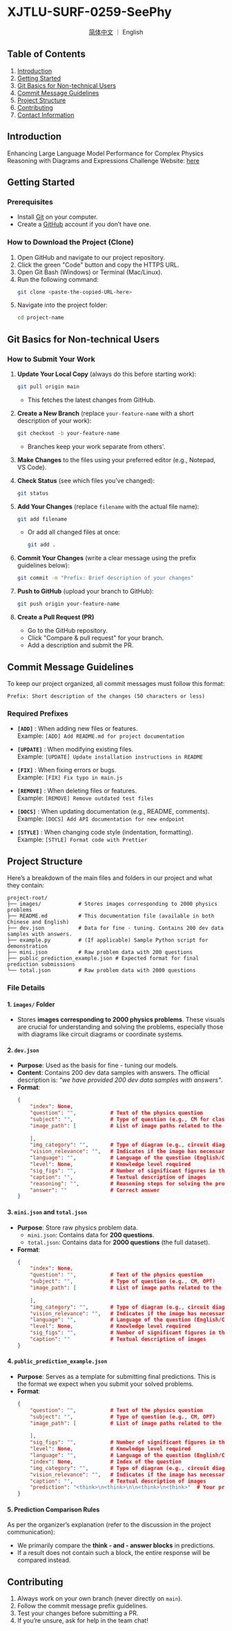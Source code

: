 # XJTLU-SURF-0259-SeePhy

<p align="center">
  <a href="README_zh-CN.md">简体中文</a>
  ｜
  English
</p>

## Table of Contents
1. [Introduction](#introduction)
2. [Getting Started](#getting-started)
3. [Git Basics for Non-technical Users](#git-basics-for-non-technical-users)
4. [Commit Message Guidelines](#commit-message-guidelines)
5. [Project Structure](#project-structure)
6. [Contributing](#contributing)
7. [Contact Information](#contact-information)


## Introduction
Enhancing Large Language Model Performance for Complex Physics Reasoning with Diagrams and Expressions
Challenge Website: [here](https://www.codabench.org/competitions/7925/)


## Getting Started
### Prerequisites
- Install [Git](https://git-scm.com/downloads) on your computer.
- Create a [GitHub](https://github.com/) account if you don’t have one.

### How to Download the Project (Clone)
1. Open GitHub and navigate to our project repository.
2. Click the green "Code" button and copy the HTTPS URL.
3. Open Git Bash (Windows) or Terminal (Mac/Linux).
4. Run the following command:
   ```bash
   git clone <paste-the-copied-URL-here>
   ```
5. Navigate into the project folder:
   ```bash
   cd project-name
   ```


## Git Basics for Non-technical Users
### How to Submit Your Work
1. **Update Your Local Copy** (always do this before starting work):
   ```bash
   git pull origin main
   ```
   - This fetches the latest changes from GitHub.

2. **Create a New Branch** (replace `your-feature-name` with a short description of your work):
   ```bash
   git checkout -b your-feature-name
   ```
   - Branches keep your work separate from others'.

3. **Make Changes** to the files using your preferred editor (e.g., Notepad, VS Code).

4. **Check Status** (see which files you’ve changed):
   ```bash
   git status
   ```

5. **Add Your Changes** (replace `filename` with the actual file name):
   ```bash
   git add filename
   ```
   - Or add all changed files at once:
     ```bash
     git add .
     ```

6. **Commit Your Changes** (write a clear message using the prefix guidelines below):
   ```bash
   git commit -m "Prefix: Brief description of your changes"
   ```

7. **Push to GitHub** (upload your branch to GitHub):
   ```bash
   git push origin your-feature-name
   ```

8. **Create a Pull Request (PR)**
   - Go to the GitHub repository.
   - Click "Compare & pull request" for your branch.
   - Add a description and submit the PR.


## Commit Message Guidelines
To keep our project organized, all commit messages must follow this format:

```
Prefix: Short description of the changes (50 characters or less)
```

### Required Prefixes
- **`[ADD]`** : When adding new files or features.  
  Example: `[ADD] Add README.md for project documentation`

- **`[UPDATE]`** : When modifying existing files.  
  Example: `[UPDATE] Update installation instructions in README`

- **`[FIX]`** : When fixing errors or bugs.  
  Example: `[FIX] Fix typo in main.js`

- **`[REMOVE]`** : When deleting files or features.  
  Example: `[REMOVE] Remove outdated test files`

- **`[DOCS]`** : When updating documentation (e.g., README, comments).  
  Example: `[DOCS] Add API documentation for new endpoint`

- **`[STYLE]`** : When changing code style (indentation, formatting).  
  Example: `[STYLE] Format code with Prettier`


## Project Structure  
Here’s a breakdown of the main files and folders in our project and what they contain:  

```  
project-root/  
├── images/            # Stores images corresponding to 2000 physics problems  
├── README.md          # This documentation file (available in both Chinese and English)  
├── dev.json           # Data for fine - tuning. Contains 200 dev data samples with answers.  
├── example.py         # (If applicable) Sample Python script for demonstration  
├── mini.json          # Raw problem data with 200 questions  
├── public_prediction_example.json # Expected format for final prediction submissions  
└── total.json         # Raw problem data with 2000 questions  
```  

### File Details  

#### 1. `images/` Folder  
- Stores **images corresponding to 2000 physics problems**. These visuals are crucial for understanding and solving the problems, especially those with diagrams like circuit diagrams or coordinate systems.  


#### 2. `dev.json`  
- **Purpose**: Used as the basis for fine - tuning our models.  
- **Content**: Contains 200 dev data samples with answers. The official description is: *"we have provided 200 dev data samples with answers"*.  
- **Format**:  
  ```json  
  {  
      "index": None,  
      "question": "",           # Text of the physics question  
      "subject": "",            # Type of question (e.g., CM for classical mechanics, OPT for optics)  
      "image_path": [           # List of image paths related to the question  
          
      ],  
      "img_category": "",       # Type of diagram (e.g., circuit diagrams, coordinate systems)  
      "vision_relevance": "",   # Indicates if the image has necessary info to solve the problem  
      "language": "",           # Language of the question (English/Chinese)  
      "level": None,            # Knowledge level required  
      "sig_figs": "",           # Number of significant figures in the answer  
      "caption": "",            # Textual description of images  
      "reasoning": "",          # Reasoning steps for solving the problem  
      "answer": ""              # Correct answer  
  }  
  ```  


#### 3. `mini.json` and `total.json`  
- **Purpose**: Store raw physics problem data.  
  - `mini.json`: Contains data for **200 questions**.  
  - `total.json`: Contains data for **2000 questions** (the full dataset).  
- **Format**:  
  ```json  
  {  
      "index": None,  
      "question": "",           # Text of the physics question  
      "subject": "",            # Type of question (e.g., CM, OPT)  
      "image_path": [           # List of image paths related to the question  
          
      ],  
      "img_category": "",       # Type of diagram (e.g., circuit diagrams)  
      "vision_relevance": "",   # Indicates if the image has necessary info to solve the problem  
      "language": "",           # Language of the question (English/Chinese)  
      "level": None,            # Knowledge level required  
      "sig_figs": "",           # Number of significant figures in the answer  
      "caption": ""             # Textual description of images  
  }  
  ```  


#### 4. `public_prediction_example.json`  
- **Purpose**: Serves as a template for submitting final predictions. This is the format we expect when you submit your solved problems.  
- **Format**:  
  ```json  
  {  
      "question": "",           # Text of the physics question  
      "subject": "",            # Type of question (e.g., CM, OPT)  
      "image_path": [           # List of image paths related to the question  
          
      ],  
      "sig_figs": "",           # Number of significant figures in the answer  
      "level": None,            # Knowledge level required  
      "language": "",           # Language of the question (English/Chinese)  
      "index": None,            # Index of the question  
      "img_category": "",       # Type of diagram (e.g., circuit diagrams)  
      "vision_relevance": "",   # Indicates if the image has necessary info to solve the problem  
      "caption": "",            # Textual description of images  
      "prediction": "<think>\n<think>\n\n<think>\n<think>"  # Your predicted solution (follow the think - and - answer block structure)  
  }  
  ```  

#### 5. Prediction Comparison Rules  
As per the organizer’s explanation (refer to the discussion in the project communication):  
- We primarily compare the **think - and - answer blocks** in predictions.  
- If a result does not contain such a block, the entire response will be compared instead.  

## Contributing
1. Always work on your own branch (never directly on `main`).
2. Follow the commit message prefix guidelines.
3. Test your changes before submitting a PR.
4. If you’re unsure, ask for help in the team chat!
